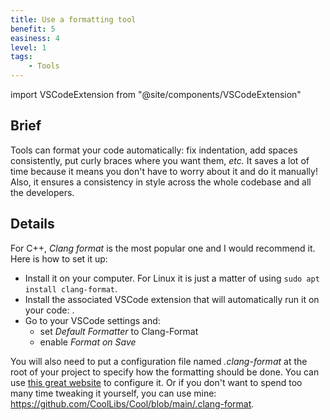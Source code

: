 ```yaml
---
title: Use a formatting tool
benefit: 5
easiness: 4
level: 1
tags:
    - Tools
---
```

import VSCodeExtension from "@site/components/VSCodeExtension"

## Brief

Tools can format your code automatically: fix indentation, add spaces consistently, put curly braces where you want them, *etc.*
It saves a lot of time because it means you don't have to worry about it and do it manually!
Also, it ensures a consistency in style across the whole codebase and all the developers.

## Details

For C++, *Clang format* is the most popular one and I would recommend it. Here is how to set it up:
- Install it on your computer. For Linux it is just a matter of using `sudo apt install clang-format`.
- Install the associated VSCode extension that will automatically run it on your code: <VSCodeExtension id="xaver.clang-format"/>.
- Go to your VSCode settings and:
    - set *Default Formatter* to Clang-Format
    - enable *Format on Save*

You will also need to put a configuration file named *.clang-format* at the root of your project to specify how the formatting should be done. You can use [this great website](https://zed0.co.uk/clang-format-configurator/) to configure it. Or if you don't want to spend too many time tweaking it yourself, you can use mine: https://github.com/CoolLibs/Cool/blob/main/.clang-format.